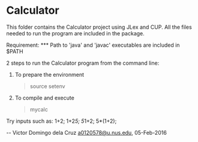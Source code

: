 # Calculator

This folder contains the Calculator project using JLex and CUP. 
All the files needed to run the program are included in the package.


Requirement:
  *** Path to 'java' and 'javac' executables are included in $PATH 

2 steps to run the Calculator program from the command line:
  1. To prepare the environment 
     > source setenv
  2. To compile and execute
     > mycalc

Try inputs such as:
 1+2;
 1+2*5;
 5*1+2;
 5*(1+2);

-- Victor Domingo dela Cruz <a0120578@u.nus.edu>, 05-Feb-2016
